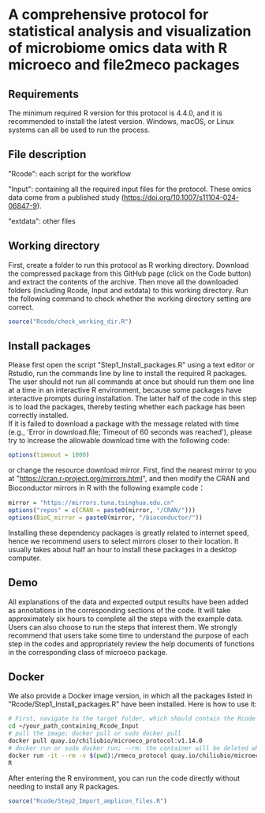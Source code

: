 
# A comprehensive protocol for statistical analysis and visualization of microbiome omics data with R microeco and file2meco packages



## Requirements

The minimum required R version for this protocol is 4.4.0, and it is recommended to install the latest version.
Windows, macOS, or Linux systems can all be used to run the process.


## File description

"Rcode": each script for the workflow

"Input": containing all the required input files for the protocol. These omics data come from a published study (https://doi.org/10.1007/s11104-024-06847-9).

"extdata": other files


## Working directory

First, create a folder to run this protocol as R working directory.
Download the compressed package from this GitHub page (click on the Code button) and extract the contents of the archive.
Then move all the downloaded folders (including Rcode, Input and extdata) to this working directory.
Run the following command to check whether the working directory setting are correct.

```r
source("Rcode/check_working_dir.R")
```


## Install packages

Please first open the script "Step1_Install_packages.R" using a text editor or Rstudio,
run the commands line by line to install the required R packages. 
The user should not run all commands at once but should run them one line at a time in an interactive R environment, 
because some packages have interactive prompts during installation.
The latter half of the code in this step is to load the packages, thereby testing whether each package has been correctly installed.  
If it is failed to download a package with the message related with time (e.g., 'Error in download.file; Timeout of 60 seconds was reached'),
please try to increase the allowable download time with the following code:

```r
options(timeout = 1000)
```

or change the resource download mirror. First, find the nearest mirror to you at "https://cran.r-project.org/mirrors.html", 
and then modify the CRAN and Bioconductor mirrors in R with the following example code：

```r
mirror = "https://mirrors.tuna.tsinghua.edu.cn"
options("repos" = c(CRAN = paste0(mirror, "/CRAN/")))
options(BioC_mirror = paste0(mirror, "/bioconductor/"))
```

Installing these dependency packages is greatly related to internet speed, hence we recommend users to select mirrors closer to their location.
It usually takes about half an hour to install these packages in a desktop computer.


## Demo

All explanations of the data and expected output results have been added as annotations in the corresponding sections of the code.
It will take approximately six hours to complete all the steps with the example data. 
Users can also choose to run the steps that interest them.
We strongly recommend that users take some time to understand the purpose of each step in the codes and 
appropriately review the help documents of functions in the corresponding class of microeco package. 


## Docker

We also provide a Docker image version, in which all the packages listed in "Rcode/Step1_Install_packages.R" have been installed.
Here is how to use it:

```bash
# First, navigate to the target folder, which should contain the Rcode and Input folders.
cd ~/your_path_containing_Rcode_Input
# pull the image; docker pull or sudo docker pull
docker pull quay.io/chiliubio/microeco_protocol:v1.14.0
# docker run or sudo docker run; --rm: the container will be deleted when it exits; -it: interactive
docker run -it --rm -v $(pwd):/rmeco_protocol quay.io/chiliubio/microeco_protocol:v1.14.0 /bin/bash
R
```

After entering the R environment, you can run the code directly without needing to install any R packages.

```r
source("Rcode/Step2_Import_amplicon_files.R")
```








